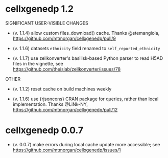 # cellxgenedp 1.2

SIGNIFICANT USER-VISIBLE CHANGES

* (v. 1.1.4) allow custom files_download() cache. Thanks @stemangiola,
  https://github.com/mtmorgan/cellxgenedp/pull/9

* (v. 1.1.6) datasets `ethnicity` field renamed to
  `self_reported_ethnicity`

* (v. 1.1.7) use zellkonverter's basilisk-based Python parser to read
  H5AD files in the vignette, see
  https://github.com/theislab/zellkonverter/issues/78

OTHER

* (v. 1.1.2) reset cache on build machines weekly
  
* (v. 1.1.6) use {rjsoncons} CRAN package for queries, rather than
  local implementation. Thanks @LiNk-NY,
  https://github.com/mtmorgan/cellxgenedp/pull/12

# cellxgenedp 0.0.7

* (v. 0.0.7) make errors during local cache update more accessible;
  see https://github.com/mtmorgan/cellxgenedp/issues/1
